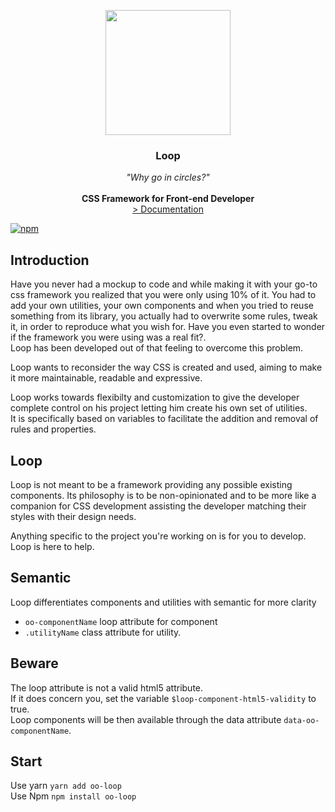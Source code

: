 <p align="center">
    <img align="center" src="https://avatars2.githubusercontent.com/u/36288586?s=400" width="200" alt="">
</p>
<h3 align="center">Loop</h3>
<p align="center">
<em>"Why go in circles?"</em>
<br>
<br>
<strong>CSS Framework for Front-end Developer</strong>
<br>
    <a href="https://oo-loop.github.io/" title="documentation">> Documentation</a>  
</p>  

[![npm](https://img.shields.io/npm/v/oo-loop.svg?style=flat-square)](https://www.npmjs.com/package/oo-loop)

## Introduction
Have you never had a mockup to code and while making it with your go-to css framework you realized that you were only using 10% of it. You had to add your own utilities, your own components and when you tried to reuse something from its library, you actually had to overwrite some rules, tweak it, in order to reproduce what you wish for. Have you even started to wonder if the framework you were using was a real fit?.   
Loop has been developed out of that feeling to overcome this problem.

Loop wants to reconsider the way CSS is created and used, aiming to make it more maintainable, readable and expressive.

Loop works towards flexibilty and customization to give the developer complete control on his project letting him create his own set of utilities.   
It is specifically based on variables to facilitate the addition and removal of rules and properties.

## Loop
Loop is not meant to be a framework providing any possible existing components. Its philosophy is to be non-opinionated and to be more like a companion for CSS development assisting the developer matching their styles with their design needs.

Anything specific to the project you're working on is for you to develop.   
Loop is here to help.

## Semantic
Loop differentiates components and utilities with semantic for more clarity

* `oo-componentName` loop attribute for component
* `.utilityName` class attribute for utility.

## Beware
The loop attribute is not a valid html5 attribute.   
If it does concern you, set the variable `$loop-component-html5-validity` to true.   
Loop components will be then available through the data attribute `data-oo-componentName`.

## Start
Use yarn
`yarn add oo-loop`   
Use Npm
`npm install oo-loop`

